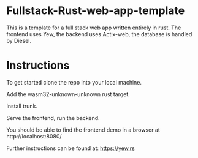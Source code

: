 # Fullstack-Rust-web-app-template
This is a template for a full stack web app written entirely in rust.
The frontend uses Yew, the backend uses Actix-web, the database is handled by Diesel.

# Instructions
To get started clone the repo into your local machine.

Add the wasm32-unknown-unknown rust target.

Install trunk.

Serve the frontend, run the backend.

You should be able to find the frontend demo in a browser at http://localhost:8080/


Further instructions can be found at: https://yew.rs
